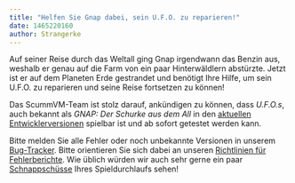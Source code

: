 ```yaml
---
title: "Helfen Sie Gnap dabei, sein U.F.O. zu reparieren!"
date: 1465220160
author: Strangerke
---
```


Auf seiner Reise durch das Weltall ging Gnap irgendwann das Benzin aus, weshalb er genau auf die Farm von ein paar Hinterwäldlern abstürzte. Jetzt ist er auf dem Planeten Erde gestrandet und benötigt Ihre Hilfe, um sein U.F.O. zu reparieren und seine Reise fortsetzen zu können!

Das ScummVM-Team ist stolz darauf, ankündigen zu können, dass *U.F.O.s*, auch bekannt als *GNAP: Der Schurke aus dem All* in den [aktuellen Entwicklerversionen](/downloads/#daily) spielbar ist und ab sofort getestet werden kann.

Bitte melden Sie alle Fehler oder noch unbekannte Versionen in unserem [Bug-Tracker](http://bugs.scummvm.org/). Bitte orientieren Sie sich dabei an unseren [Richtlinien für Fehlerberichte](/faq/#question.report-bugs). Wie üblich würden wir auch sehr gerne ein paar [Schnappschüsse](http://wiki.scummvm.org/index.php/Screenshots) Ihres Spieldurchlaufs sehen!
